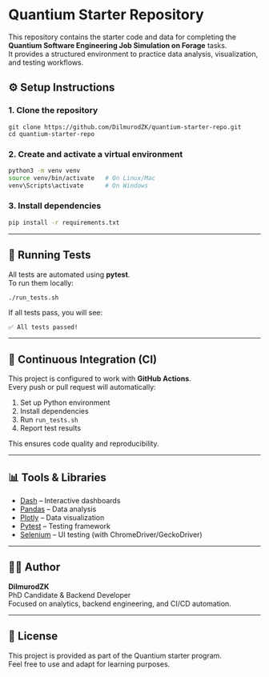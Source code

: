 # Quantium Starter Repository

This repository contains the starter code and data for completing the **Quantium Software Engineering Job Simulation on Forage** tasks.  
It provides a structured environment to practice data analysis, visualization, and testing workflows.



## ⚙️ Setup Instructions

### 1. Clone the repository
```
git clone https://github.com/DilmurodZK/quantium-starter-repo.git
cd quantium-starter-repo
```

### 2. Create and activate a virtual environment
```bash
python3 -m venv venv
source venv/bin/activate   # On Linux/Mac
venv\Scripts\activate      # On Windows
```

### 3. Install dependencies
```bash
pip install -r requirements.txt
```

---

## 🧪 Running Tests

All tests are automated using **pytest**.  
To run them locally:

```bash
./run_tests.sh
```

If all tests pass, you will see:
```
✅ All tests passed!
```

---

## 🚀 Continuous Integration (CI)

This project is configured to work with **GitHub Actions**.  
Every push or pull request will automatically:

1. Set up Python environment  
2. Install dependencies  
3. Run `run_tests.sh`  
4. Report test results  

This ensures code quality and reproducibility.

---

## 📊 Tools & Libraries

- [Dash](https://dash.plotly.com/) – Interactive dashboards  
- [Pandas](https://pandas.pydata.org/) – Data analysis  
- [Plotly](https://plotly.com/python/) – Data visualization  
- [Pytest](https://docs.pytest.org/) – Testing framework  
- [Selenium](https://www.selenium.dev/) – UI testing (with ChromeDriver/GeckoDriver)  

---

## 👨‍💻 Author

**DilmurodZK**  
PhD Candidate & Backend Developer  
Focused on analytics, backend engineering, and CI/CD automation.  

---

## 📜 License

This project is provided as part of the Quantium starter program.  
Feel free to use and adapt for learning purposes.
